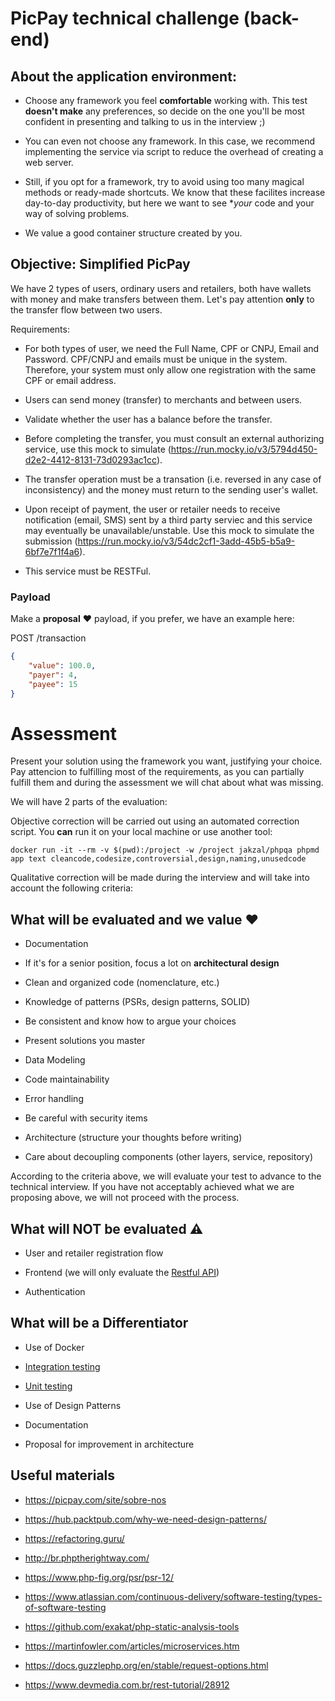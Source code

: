 # PicPay technical challenge (back-end)


## About the application environment:


-   Choose any framework you feel **comfortable** working with. This test **doesn't make** any preferences, so decide on the one you'll be most confident in presenting and talking to us in the interview ;)

-   You can even not choose any framework. In this case, we recommend implementing the service via script to reduce the overhead of creating a web server.

-   Still, if you opt for a framework, try to avoid using too many magical methods or ready-made shortcuts. We know that these facilites increase day-to-day productivity, but here we want to see **your* code and your way of solving problems.

-   We value a good container structure created by you.

## Objective: Simplified PicPay

We have 2 types of users, ordinary users and retailers, both have wallets with money and make transfers between them. Let's pay attention **only** to the transfer flow between two users.


Requirements:

-   For both types of user, we need the Full Name, CPF or CNPJ, Email and Password. CPF/CNPJ and emails must be unique in the system. Therefore, your system must only allow one registration with the same CPF or email address.

-   Users can send money (transfer) to merchants and between users.

-   Validate whether the user has a balance before the transfer.

-   Before completing the transfer, you must consult an external authorizing service, use this mock to simulate (https://run.mocky.io/v3/5794d450-d2e2-4412-8131-73d0293ac1cc).

-   The transfer operation must be a transation (i.e. reversed in any case of inconsistency) and the money must return to the sending user's wallet.

-   Upon receipt of payment, the user or retailer needs to receive  notification (email, SMS) sent by a third party serviec and this service may eventually be unavailable/unstable. Use this mock to simulate the submission (https://run.mocky.io/v3/54dc2cf1-3add-45b5-b5a9-6bf7e7f1f4a6).

-   This service must be RESTFul.

### Payload

Make a **proposal** :heart: payload, if you prefer, we have an example here:

POST /transaction

```json
{
    "value": 100.0,
    "payer": 4,
    "payee": 15
}
```

# Assessment
Present your solution using the framework you want, justifying your choice.
Pay attencion to fulfilling most of the requirements, as you can partially  fulfill them and during the assessment we will chat about what was missing.

We will have 2 parts of the evaluation:

Objective correction will be carried out using an automated correction script. You **can** run it on your local machine or use another tool:
 
```
docker run -it --rm -v $(pwd):/project -w /project jakzal/phpqa phpmd app text cleancode,codesize,controversial,design,naming,unusedcode
```

Qualitative correction will be made during the interview and will take into account the following criteria:


## What will be evaluated and we value :heart:

-   Documentation

-   If it's for a senior position, focus a lot on **architectural design**

-   Clean and organized code (nomenclature, etc.)

-   Knowledge of patterns (PSRs, design patterns, SOLID)

-   Be consistent and know how to argue your choices

-   Present solutions you master

-   Data Modeling

-   Code maintainability

-   Error handling

-   Be careful with security items

-   Architecture (structure your thoughts before writing)

-   Care about decoupling components (other layers, service, repository)

According to the criteria above, we will evaluate your test to advance to the technical interview.
If you have not acceptably achieved what we are proposing above, we will not proceed with the process.

## What will NOT be evaluated :warning:

-   User and retailer registration flow

-   Frontend (we will only evaluate the [Restful API](https://www.devmedia.com.br/rest-tutorial/28912))

-   Authentication

## What will be a Differentiator

-   Use of Docker

-   [Integration testing](https://www.atlassian.com/continuous-delivery/software-testing/types-of-software-testing)

-   [Unit testing](https://www.atlassian.com/continuous-delivery/software-testing/types-of-software-testing)

-   Use of Design Patterns

-   Documentation

-   Proposal for improvement in architecture

## Useful materials

-   https://picpay.com/site/sobre-nos

-   https://hub.packtpub.com/why-we-need-design-patterns/

-   https://refactoring.guru/

-   http://br.phptherightway.com/

-   https://www.php-fig.org/psr/psr-12/

-   https://www.atlassian.com/continuous-delivery/software-testing/types-of-software-testing

-   https://github.com/exakat/php-static-analysis-tools

-   https://martinfowler.com/articles/microservices.htm

-   https://docs.guzzlephp.org/en/stable/request-options.html

-   https://www.devmedia.com.br/rest-tutorial/28912
